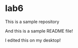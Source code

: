 # lab6
This is a sample repository

And this is a sample README file!


I edited this on my desktop!